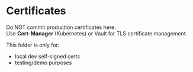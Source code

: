 # Certificates

Do NOT commit production certificates here.  
Use **Cert-Manager** (Kubernetes) or Vault for TLS certificate management.  

This folder is only for:
- local dev self-signed certs
- testing/demo purposes
